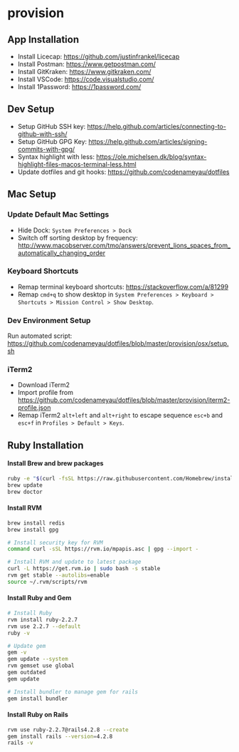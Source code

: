 # provision

## App Installation
- Install Licecap: https://github.com/justinfrankel/licecap
- Install Postman: https://www.getpostman.com/
- Install GitKraken: https://www.gitkraken.com/
- Install VSCode: https://code.visualstudio.com/
- Install 1Password: https://1password.com/

## Dev Setup
- Setup GitHub SSH key: https://help.github.com/articles/connecting-to-github-with-ssh/
- Setup GitHub GPG Key: https://help.github.com/articles/signing-commits-with-gpg/
- Syntax highlight with less: https://ole.michelsen.dk/blog/syntax-highlight-files-macos-terminal-less.html
- Update dotfiles and git hooks: https://github.com/codenameyau/dotfiles

## Mac Setup

### Update Default Mac Settings
- Hide Dock: `System Preferences > Dock`
- Switch off sorting desktop by frequency: http://www.macobserver.com/tmo/answers/prevent_lions_spaces_from_automatically_changing_order

### Keyboard Shortcuts
- Remap terminal keyboard shortcuts: https://stackoverflow.com/a/81299
- Remap `cmd+q` to show desktop in `System Preferences > Keyboard > Shortcuts > Mission Control > Show Desktop`.

### Dev Environment Setup

Run automated script: https://github.com/codenameyau/dotfiles/blob/master/provision/osx/setup.sh

### iTerm2
- Download iTerm2
- Import profile from https://github.com/codenameyau/dotfiles/blob/master/provision/iterm2-profile.json
- Remap iTerm2 `alt+left` and `alt+right` to escape sequence `esc+b` and `esc+f` in `Profiles > Default > Keys`.

## Ruby Installation

#### Install Brew and brew packages
```bash
ruby -e "$(curl -fsSL https://raw.githubusercontent.com/Homebrew/install/master/install)"
brew update
brew doctor
```

#### Install RVM
```bash
brew install redis
brew install gpg

# Install security key for RVM
command curl -sSL https://rvm.io/mpapis.asc | gpg --import -

# Install RVM and update to latest package
curl -L https://get.rvm.io | sudo bash -s stable
rvm get stable --autolibs=enable
source ~/.rvm/scripts/rvm
```

#### Install Ruby and Gem
```bash
# Install Ruby
rvm install ruby-2.2.7
rvm use 2.2.7 --default
ruby -v

# Update gem
gem -v
gem update --system
rvm gemset use global
gem outdated
gem update

# Install bundler to manage gem for rails
gem install bundler
```

#### Install Ruby on Rails
```bash
rvm use ruby-2.2.7@rails4.2.8 --create
gem install rails --version=4.2.8
rails -v
```
